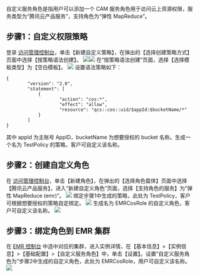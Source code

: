 自定义服务角色是指用户可以添加一个 CAM 服务角色用于访问云上资源权限，服务类型为“腾讯云产品服务”，支持角色为“弹性 MapReduce”。 

## 步骤1：自定义权限策略
登录 [访问管理控制台](https://console.cloud.tencent.com/cam/policy)，单击【新建自定义策略】，在弹出的【选择创建策略方式】页面中选择【按策略语法创建】。
![](https://main.qcloudimg.com/raw/e28ac2aa141749fc130c3a68d9816ec6.png)![](https://main.qcloudimg.com/raw/764fe9cafee4eaf6258e428a263583f7.png)
在“按策略语法创建”页面，选择【选择模板类型】为【空白模板】。
![](https://main.qcloudimg.com/raw/60a293ebe5e294c962f7a35c9e0d4a47.png)
设置语法策略如下：
```
{
		"version": "2.0",
		"statement": [
			{
					"action": "cos:*",
					"effect": "allow",
					"resource": "qcs::cos::uid/$appId:$bucketName/*"
			}
		]
}
```
其中 appId 为主账号 AppID，bucketName 为想要授权的 bucket 名称。生成一个名为 TestPolicy 的策略，客户可自定义该名称。

## 步骤2：创建自定义角色
在 [访问管理控制台](https://console.cloud.tencent.com/cam/role)，单击【新建角色】，在弹出的【选择角色载体】页面中选择【腾讯云产品服务】，进入“新建自定义角色”页面，选择【支持角色的服务】为“弹性 MapReduce (emr)”。
 ![](https://main.qcloudimg.com/raw/8a2c3390113db3906cb6e51b6ea116c8.png)
绑定步骤1中生成的策略，此处为 TestPolicy，客户可根据想要授权的策略自定绑定。
![](https://main.qcloudimg.com/raw/92ffed8ad20b938512155579b3f8abb7.png)
生成名为 EMRCosRole 的自定义角色，客户可自定义该名称。
![](https://main.qcloudimg.com/raw/3ae7ea94340788ec573bbe6b11dcf6e0.png)

## 步骤3：绑定角色到 EMR 集群
在 [EMR 控制台](https://console.cloud.tencent.com/emr) 中选中对应的集群，进入实例详情，在【基本信息】>【实例信息】>【基础配置】>【自定义服务角色】中，单击【设置】。设置“自定义服务角色为”步骤2中生成的自定义角色，此处为 EMRCosRole，用户可自定义该名称。
![](https://main.qcloudimg.com/raw/0ec34117f97626b675713ea4b1b1593f.png)
